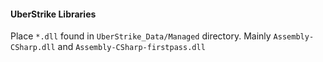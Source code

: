 #### UberStrike Libraries
Place `*.dll` found in `UberStrike_Data/Managed` directory.
Mainly `Assembly-CSharp.dll` and `Assembly-CSharp-firstpass.dll`
